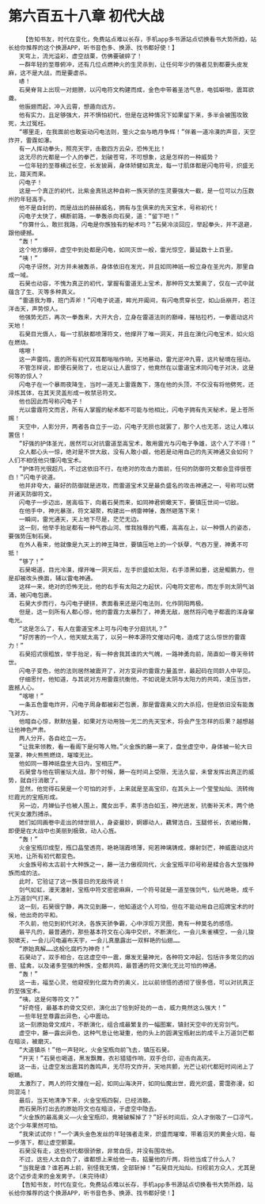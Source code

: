 # 第六百五十八章 初代大战
        【告知书友，时代在变化，免费站点难以长存，手机app多书源站点切换看书大势所趋，站长给你推荐的这个换源APP，听书音色多、换源、找书都好使！】
       天穹上，流光溢彩，虚空战栗，仿佛要破碎了！
       一群年轻的至尊俯冲，还有几位点燃神火的生灵杀到，让任何年少的强者见到都要头皮发麻，这不是大战，而是要虐杀。
       哧！
       石昊脊背上出现一对翅膀，以闪电符文构建而成，金色中带着圣洁气息，电弧噼啪，震耳欲聋。
       他振翅而起，冲入云霄，想遁向远方。
       他有实力，且足够强大，并不惧怕初代，但是在这种情况下如果留下来，多半会被围攻致死，太过冤枉。
       “哪里走，在我面前也敢妄动闪电法则，萤火之虫与皓月争辉！”伴着一道冷漠的声音，天空炸开，雷霆如瀑。
       有一人挥动拳头，照亮天宇，击散四方云朵，恐怖无比！
       这无尽的光都是一个人的拳芒，划破苍穹，不可想象，这是怎样的一种威势？
       一位年轻的至尊横过长空，长发披肩，身体矫健如真龙，每一寸肌体都是闪电符号，炽盛无比，踏天而来。
       闪电子！
       这是一个真正的初代，比紫金真犼这种自称一族天骄的生灵要强大一截，是一位可以力压数州的年轻高手。
       他不是自封的，而是战出的赫赫威名，拥有与生俱来的先天宝术，号称初代！
       闪电子太快了，横断前路，一拳轰杀向石昊，道：“留下吧！”
       “你算什么，敢拦我路，闪电是你族独有的秘术吗？”石昊冷淡回应，举起拳头，并不退避，跟他硬撼。
       “轰！”
       这个地方爆碎，虚空中到处都是闪电，如同灭世一般，雷光惊空，蔓延数十上百里。
       “咦！”
       闪电子讶然，对方并未被轰杀，身体依旧在发光，并且如同神祇一般立身在圣光内，那里自成一域。
       石昊也动容，不愧为真正的初代，掌握有雷道无上宝术，那种符文太繁奥了，仅在一式中就蕴含了生、灭等多种真义。
       “雷道我为尊，班门弄斧！”闪电子说道，眸光开阖间，有闪电贯穿长空，如山岳崩开，若汪洋击天，声势惊人。
       他强势无匹，再次一拳轰来，大开大合，立身在雷道法则的巅峰，摧枯拉朽，一拳震动这片天地！
       石昊目光慑人，每一寸肌肤都喷薄符文，他撑开了唯一洞天，并且在演化闪电宝术，如火焰在燃烧。
       喀嚓！
       这一声雷鸣，震的所有初代双耳都嗡嗡作响，天地暴动，雷光逆冲九霄，这片秘境在摇动。
       不管怎样说，即便石昊败了，也足以让人震惊了，他竟然在以雷道宝术同闪电子对决，这是何等的惊人？
       闪电子在一个暴雨夜降生，当时一道无上雷霆轰下，落在他的头顶，不仅没有将他劈死，还淬炼其体，在其天灵盖形成一枚禁忌符文。
       他也因此而号称闪电子！
       光以雷霆符文而言，所有人掌握的秘术都不可能与他相比，闪电子拥有先天秘术，是上苍所赐！
       天空中，人影分开，两者各自立于一边，闪电子无损也就罢了，那个人也无恙，这让人难以置信！
       “好强的护体圣光，居然可以对抗雷道至高宝术，敢用雷光与闪电子争雄，这个人了不得！”
       众人都心头一惊，绝对是不世大敌，没有人敢小觑，他若是动用自己的先天神通又会如何？人们不相信他只懂闪电宝术。
       “护体符光很超凡，不过这依旧不行，在绝对的攻击力面前，任何的防御符文都会显得很苍白！”闪电子说道。
       他并非夸大，最好的防御就是进攻，而雷道宝术又是最负盛名的攻击神通之一，号称可以劈开诸天防御符文。
       闪电子一步迈出，居高临下，向着石昊而来，如同神君俯瞰天下，要镇压世间一切敌。
       在他手中，神光暴涨，符文凝聚，构建出一柄雷神锤，轰然砸落下来！
       一瞬间，雷光通天，天上地下尽是，茫茫无边。
       这一刻，他举手抬足都有一种气吞山河、惟我独尊的气概，高高在上，以一种慑人的姿态，要强势压制石昊。
       在外人看来，他就像是九天上的神王降世，要镇压地上的一个妖孽，气吞万里，神勇不可抵！
       “够了！”
       石昊喝道，目光冷漠，撑开唯一洞天后，左手炽盛如太阳，右手漆黑如墨，这是鲲鹏力，但是却被改头换面，辅以雷电神通。
       这样一来，绝对的恐怖无比，他的右手有太阳之力起伏，闪电符文密布，而左手则太阴气汹涌，被闪电包裹。
       石昊大步而行，与闪电子硬拼，表面看来还是闪电法则，化作阴阳两极。
       但是，这一刻所有人都心惊，他的雷霆力太暴烈了，神勇无敌，居然将闪电子都震的浑身窜电光。
       “这是怎么了，有人在雷道宝术上可与闪电子分庭抗礼？”
       “好厉害的一个人，他天赋太高了，以另一种本源符文催动闪电，造成了这么惊世的雷霆力！”
       石昊招式很粗放，举手抬足，有一种舍我其谁的大气魄，一路神勇向前，简直如一尊天帝转世。
       闪电子变色，他的法则居然被震开了，对方变异的雷霆力量盖世，最起码在同龄人中罕见。
       仔细思忖，他知道，与其说对方用雷霆抗衡他，不如说是太阴与太阳力的共鸣，凌压当世，震撼人心。
       “喀嚓！”
       一条五色雷电炸开，闪电子周身都被彩芒包裹，那是雷霆奥义的大杀招，但是依旧没有能轰飞对方。
       他暗自心惊，默默估量，如果对方动用独一无二的先天宝术，将会产生怎样的后果？越想越让他神色严肃。
       两人分开，各自屹立一方。
       “让我来领教，看一看阁下是何等人物。”火金族的藤一来了，盘坐虚空中，身体被一轮大日笼罩，神火熊熊燃烧，璀璨无比。
       他如同一尊神祇盘坐大日内，宝相庄严。
       石昊曾与他在铜雀坛大战，那个时候，藤一在时间上受限，无法久留，未曾发挥出真正的威势，就自行消散了。
       显然，他觉得石昊是一个可怕的对手，上来就是至高宝印，在其头上一个莹莹灿灿、流转绚烂霞光的宝瓶形成。
       另一边，月婵仙子也被人围上，魔女出手，素手洁白如玉，神光迸发，抗衡补天术，两个绝代天女激烈搏杀。
       她们如同画卷中走出的倾世丽人，身姿曼妙，婀娜动人，藕臂洁白，玉腿修长，衣裙纷舞，即便是在大战中也美丽到极致，动人心旌。
       “轰！”
       火金宝瓶印成型，瓶口晶莹透亮，艳艳瑞霞喷薄，宛若神璃铸成，爆射剑芒，神威震动这片天地，让所有初代都变色。
       火金族号称太古前十大种族之一，藤一法力傲视同代，火金宝瓶平印号称是糅合各大至强种族而成的法。
       此时，它验证了这一族昔日的无敌传说！
       剑气如虹，漫天激射，宝瓶中符文密密麻麻，一个符号就是一道至强剑气，仙光艳艳，成千上万道剑气打来。
       这一刻，石昊很宁静，再次见到藤一，他知道这个人可怕，但在不能动用自己招牌宝术的时候，他出奇的平和。
       不久前，他见到初代对决，各族天骄争霸，心中浮现万灵图，竟有一种莫名的感悟。
       最平凡的，最普通的，那些基本符文在心海中交织，不断演化，一会儿朱雀横空，一会儿狻猊啸天，一会儿闪电遍布天宇，一会儿真凰露出一双鲜艳的仙翅……
       “原始真解……这般化腐朽为神奇！”
       石昊动了，双手相合，在这虚空中一震，爆发无量神光，各种符文冲起，包括许多常见的凶兽、猛禽，以及诸多至强的种族，全都共鸣，最普通的符文演化无比可怕的神通。
       “轰！”
       这一击，福至心灵，他窥视到化腐为奇的奥义，比以前领悟的透彻了很多倍，可以对抗真正的至强宝术。
       “咦，这是何等符文？”
       “好奇怪，最基本的骨文交织，演化出了恰到好处的一击，威力竟然这么强大！”
       一些年轻至尊露出异色，心中震动。
       这一刻原始骨文成片，不断演化，组合成最繁复的一幅图案，镇封天空中的无穷剑气。
       虚空中，藤一露出异色，这种气息让他凝重，他的头上的圆满宝瓶射出的成千上万道剑芒都在暗淡，被磨灭。
       “大道镇杀！”他一声轻叱，火金宝瓶向前飞去，镇压石昊。
       “开天！”石昊也喝道，黑发飘舞，衣衫猎猎作响，双手合印，迎击向高天。
       这一击，让虚空发出震耳的轰鸣声，无尽符文炸开，天地共颤，光芒让初代都短时间闭上了眼睛。
       太激烈了，两人的符文撞在一起，如同山海决开，如同仙魔出世，霞光炽盛，雾霭弥漫，如同混沌！
       最后，当天地清净下来，火金宝瓶四裂，已经消散。
       而石昊所打出去的原始符文也在暗淡，于虚空中隐去。
       “火金族的最高奥义——火金宝瓶印，竟被破解掉了？”好长时间后，众人才倒吸了一口凉气，这个少年果然可怕。
       “我来试试你！”一个满头金色发丝的年轻强者走来，炽盛而璀璨，带着滔天的黄金火焰，每一步落下，都让虚空颤栗。
       石昊没有走，这些初代都很骄傲，非常自信，并没有围攻他。
       不过，这些人太自负了，谁都想上来给他一击，掂量他的斤两，将他当成了什么人？
       “当我是谁？谁若再上前，别怪我无情，全部斩掉！”石昊目光灿灿，扫视前方众人，尤其是这个迈步走来的金发男子。（未完待续）
       【告知书友，时代在变化，免费站点难以长存，手机app多书源站点切换看书大势所趋，站长给你推荐的这个换源APP，听书音色多、换源、找书都好使！】